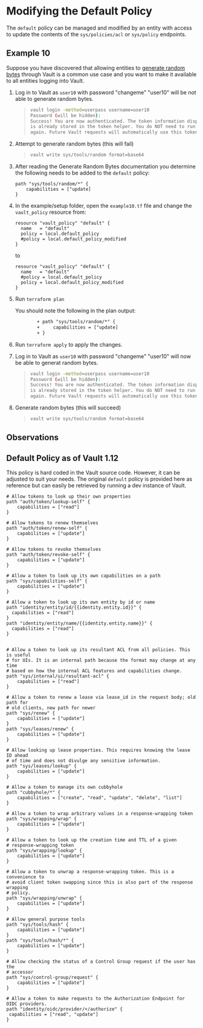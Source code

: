 # Modifying the Default Policy

The `default` policy can be managed and modified by an entity with access to update the contents of the `sys/policies/acl` or `sys/policy` endpoints.

## Example 10

Suppose you have discovered that allowing entities to [generate random bytes](https://developer.hashicorp.com/vault/api-docs/system/tools#generate-random-bytes) through Vault is a common use case and you want to make it available to all entities logging into Vault.

1. Log in to Vault as `user10` with password "changeme"
    "user10" will be not able to generate random bytes.
    >
    > ```bash
    > vault login -method=userpass username=user10
    > Password (will be hidden):
    > Success! You are now authenticated. The token information displayed below
    > is already stored in the token helper. You do NOT need to run "vault login"
    > again. Future Vault requests will automatically use this token.
    >```

2. Attempt to generate random bytes (this will fail)
    >
    > ```bash
    > vault write sys/tools/random format=base64
    >```

3. After reading the Generate Random Bytes documentation you determine the following needs to be added to the `default` policy:

    ```hcl
    path "sys/tools/random/*" {
        capabilities = ["update]
    }
    ```

4. In the example/setup folder, open the `example10.tf` file and change the `vault_policy` resource from:

    ```hcl
    resource "vault_policy" "default" {
      name   = "default"
      policy = local.default_policy
      #policy = local.default_policy_modified
    }
    ```

    to

    ```hcl
    resource "vault_policy" "default" {
      name   = "default"
      #policy = local.default_policy
      policy = local.default_policy_modified
    }
    ```

5. Run `terraform plan`
  
    You should note the following in the plan output:

    ```txt
            + path "sys/tools/random/*" {
            +     capabilities = ["update]
            + }
    ```

6. Run `terraform apply` to apply the changes.
7. Log in to Vault as `user10` with password "changeme"
    "user10" will now be able to generat random bytes.
    >
    > ```bash
    > vault login -method=userpass username=user10
    > Password (will be hidden):
    > Success! You are now authenticated. The token information displayed below
    > is already stored in the token helper. You do NOT need to run "vault login"
    > again. Future Vault requests will automatically use this token.
    > ```

8. Generate random bytes (this will succeed)
    >
    > ```bash
    > vault write sys/tools/random format=base64
    >```

## Observations

## Default Policy as of Vault 1.12

This policy is hard coded in the Vault source code. However, it can be adjusted to suit your needs. The original `default` policy is provided here as reference but can easily be retrieved by running a dev instance of Vault.

```hcl
# Allow tokens to look up their own properties
path "auth/token/lookup-self" {
    capabilities = ["read"]
}

# Allow tokens to renew themselves
path "auth/token/renew-self" {
    capabilities = ["update"]
}

# Allow tokens to revoke themselves
path "auth/token/revoke-self" {
    capabilities = ["update"]
}

# Allow a token to look up its own capabilities on a path
path "sys/capabilities-self" {
    capabilities = ["update"]
}

# Allow a token to look up its own entity by id or name
path "identity/entity/id/{{identity.entity.id}}" {
  capabilities = ["read"]
}
path "identity/entity/name/{{identity.entity.name}}" {
  capabilities = ["read"]
}


# Allow a token to look up its resultant ACL from all policies. This is useful
# for UIs. It is an internal path because the format may change at any time
# based on how the internal ACL features and capabilities change.
path "sys/internal/ui/resultant-acl" {
    capabilities = ["read"]
}

# Allow a token to renew a lease via lease_id in the request body; old path for
# old clients, new path for newer
path "sys/renew" {
    capabilities = ["update"]
}
path "sys/leases/renew" {
    capabilities = ["update"]
}

# Allow looking up lease properties. This requires knowing the lease ID ahead
# of time and does not divulge any sensitive information.
path "sys/leases/lookup" {
    capabilities = ["update"]
}

# Allow a token to manage its own cubbyhole
path "cubbyhole/*" {
    capabilities = ["create", "read", "update", "delete", "list"]
}

# Allow a token to wrap arbitrary values in a response-wrapping token
path "sys/wrapping/wrap" {
    capabilities = ["update"]
}

# Allow a token to look up the creation time and TTL of a given
# response-wrapping token
path "sys/wrapping/lookup" {
    capabilities = ["update"]
}

# Allow a token to unwrap a response-wrapping token. This is a convenience to
# avoid client token swapping since this is also part of the response wrapping
# policy.
path "sys/wrapping/unwrap" {
    capabilities = ["update"]
}

# Allow general purpose tools
path "sys/tools/hash" {
    capabilities = ["update"]
}
path "sys/tools/hash/*" {
    capabilities = ["update"]
}

# Allow checking the status of a Control Group request if the user has the
# accessor
path "sys/control-group/request" {
    capabilities = ["update"]
}

# Allow a token to make requests to the Authorization Endpoint for OIDC providers.
path "identity/oidc/provider/+/authorize" {
 capabilities = ["read", "update"]
}
```
